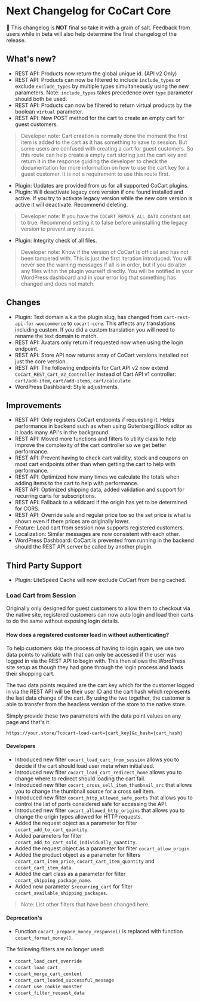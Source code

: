 # Next Changelog for CoCart Core <!-- omit in toc -->

📢 This changelog is **NOT** final so take it with a grain of salt. Feedback from users while in beta will also help determine the final changelog of the release.

## What's new?

* REST API: Products now return the global unique id. (API v2 Only)
* REST API: Products can now be filtered to include `include_types` or exclude `exclude_types` by multiple types simultaneously using the new parameters. Note: `include_types` takes precedence over `type` parameter should both be used.
* REST API: Products can now be filtered to return virtual products by the boolean `virtual` parameter.
* REST API: New POST method for the cart to create an empty cart for guest customers.

> Developer note: Cart creation is normally done the moment the first item is added to the cart as it has something to save to session. But some users are confused with creating a cart for guest customers. So this route can help create a empty cart storing just the cart key and return it in the response guiding the developer to check the documentation for more information on how to use the cart key for a guest customer. It is not a requirement to use this route first.

* Plugin: Updates are provided from us for all supported CoCart plugins.
* Plugin: Will deactivate legacy core version if one found installed and active. If you try to activate legacy version while the new core version is active it will deactivate. Recommend deleting.

> Developer note: If you have the `COCART_REMOVE_ALL_DATA` constant set to true. Recommend setting it to false before uninstalling the legacy version to prevent any issues.

* Plugin: Integrity check of all files.

> Developer note: Know if the version of CoCart is official and has not been tampered with. This is just the first iteration introduced.
> You will never see the warning messages if all is in order, but if you do alter any files within the plugin yourself directly. You will be notified in your WordPress dashboard and in your error log that something has changed and does not match.

## Changes

* Plugin: Text domain a.k.a the plugin slug, has changed from `cart-rest-api-for-woocommerce` to `cocart-core`. This affects any translations including custom. If you did a custom translation you will need to rename the text domain to match.
* REST API: Avatars only return if requested now when using the login endpoint.
* REST API: Store API now returns array of CoCart versions installed not just the core version.
* REST API: The following endpoints for Cart API v2 now extend `CoCart_REST_Cart_V2_Controller` instead of Cart API v1 controller: `cart/add-item`, `cart/add-items`, `cart/calculate`
* WordPress Dashboard: Style adjustments.

## Improvements

* REST API: Only registers CoCart endpoints if requesting it. Helps performance in backend such as when using Gutenberg/Block editor as it loads many API's in the background.
* REST API: Moved more functions and filters to utility class to help improve the complexity of the cart controller so we get better performance.
* REST API: Prevent having to check cart validity, stock and coupons on most cart endpoints other than when getting the cart to help with performance.
* REST API: Optimized how many times we calculate the totals when adding items to the cart to help with performance.
* REST API: Optimized shipping data, added validation and support for recurring carts for subscriptions.
* REST API: Fallback to a wildcard if the origin has yet to be determined for CORS.
* REST API: Override sale and regular price too so the set price is what is shown even if there prices are originally lower.
* Feature: Load cart from session now supports registered customers.
* Localization: Similar messages are now consistent with each other.
* WordPress Dashboard: CoCart is prevented from running in the backend should the REST API server be called by another plugin.

## Third Party Support

* Plugin: LiteSpeed Cache will now exclude CoCart from being cached.

### Load Cart from Session

Originally only designed for guest customers to allow them to checkout via the native site, registered customers can now auto login and load their carts to do the same without exposing login details.

#### How does a registered customer load in without authenticating?

To help customers skip the process of having to login again, we use two data points to validate with that can only be accessed if the user was logged in via the REST API to begin with. This then allows the WordPress site setup as though they had gone through the login process and loads their shopping cart.

The two data points required are the cart key which for the customer logged in via the REST API will be their user ID and the cart hash which represents the last data change of the cart. By using the two together, the customer is able to transfer from the headless version of the store to the native store.

Simply provide these two parameters with the data point values on any page and that's it.

`https://your.store/?cocart-load-cart={cart_key}&c_hash={cart_hash}`

#### Developers

* Introduced new filter `cocart_load_cart_from_session` allows you to decide if the cart should load user meta when initialized.
* Introduced new filter `cocart_load_cart_redirect_home` allows you to change where to redirect should loading the cart fail.
* Introduced new filter `cocart_cross_sell_item_thumbnail_src` that allows you to change the thumbnail source for a cross sell item.
* Introduced new filter `cocart_http_allowed_safe_ports` that allows you to control the list of ports considered safe for accessing the API.
* Introduced new filter `cocart_allowed_http_origins` that allows you to change the origin types allowed for HTTP requests.
* Added the request object as a parameter for filter `cocart_add_to_cart_quantity`.
* Added parameters for filter `cocart_add_to_cart_sold_individually_quantity`.
* Added the request object as a parameter for filter `cocart_allow_origin`.
* Added the product object as a parameter for filters `cocart_cart_item_price`, `cocart_cart_item_quantity` and `cocart_cart_item_data`.
* Added the cart class as a parameter for filter `cocart_shipping_package_name`.
* Added new parameter `$recurring_cart` for filter `cocart_available_shipping_packages`.

> Note: List other filters that have been changed here.

#### Deprecation's

* Function `cocart_prepare_money_response()` is replaced with function `cocart_format_money()`.

The following filters are no longer used:

* `cocart_load_cart_override`
* `cocart_load_cart`
* `cocart_merge_cart_content`
* `cocart_cart_loaded_successful_message`
* `cocart_use_cookie_monster`
* `cocart_filter_request_data`

